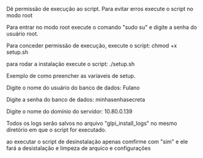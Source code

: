 Dê permissão de execução ao script.
Para evitar erros execute o script no modo root

Para entrar no modo root execute o comando "sudo su" e digite a senha do usuário root.

Para conceder permissão de execução, execute o script: chmod +x setup.sh

para rodar a instalação execute o script: ./setup.sh

Exemplo de como preencher as variaveis de setup.

Digite o nome do usuário do banco de dados: Fulano

Digite a senha do banco de dados: minhasenhasecreta

Digite o nome do domínio do servidor: 10.80.0.139

Todos os logs serão salvos no arquivo "glpi_install_logs" no mesmo diretório em que o script for executado.

ao executar o script de desinstalação apenas comfirme com "sim" e ele fará a desistalação e limpeza de arquico e configurações
